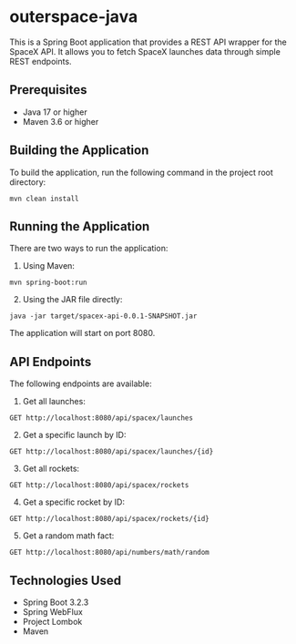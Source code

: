 # outerspace-java

This is a Spring Boot application that provides a REST API wrapper for the SpaceX API. It allows you to fetch SpaceX launches data through simple REST endpoints.

## Prerequisites

- Java 17 or higher
- Maven 3.6 or higher

## Building the Application

To build the application, run the following command in the project root directory:
```
mvn clean install
```


## Running the Application

There are two ways to run the application:

1. Using Maven:
```
mvn spring-boot:run
```

2. Using the JAR file directly:
```
java -jar target/spacex-api-0.0.1-SNAPSHOT.jar
```

The application will start on port 8080.

## API Endpoints

The following endpoints are available:

1. Get all launches:
```
GET http://localhost:8080/api/spacex/launches
```

2. Get a specific launch by ID:
```
GET http://localhost:8080/api/spacex/launches/{id}
```

3. Get all rockets:
```
GET http://localhost:8080/api/spacex/rockets
```

4. Get a specific rocket by ID:
```
GET http://localhost:8080/api/spacex/rockets/{id}
```

5. Get a random math fact:
```
GET http://localhost:8080/api/numbers/math/random
```

## Technologies Used

- Spring Boot 3.2.3
- Spring WebFlux
- Project Lombok
- Maven
